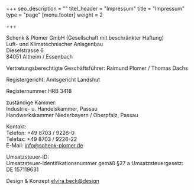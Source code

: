 +++
seo_description = ""
titel_header = "Impressum"
title = "Impressum"
type = "page"
[menu.footer]
weight = 2

+++

Schenk & Plomer GmbH (Gesellschaft mit beschränkter Haftung)  
Luft- und Klimatechnischer Anlagenbau  
Dieselstrasse 6  
84051 Altheim / Essenbach

Vertretungsberechtigte Geschäftsführer: Raimund Plomer / Thomas Dachs

Registergericht: Amtsgericht Landshut

Registernummer HRB 3418

zuständige Kammer:  
Industrie- u. Handelskammer, Passau  
Handwerkskammer Niederbayern / Oberpfalz, Passau

Kontakt:  
Telefon:  +49 8703 / 9226-0  
Telefax: +49 8703 / 9226-22  
E-Mail:  info@schenk-plomer.de

Umsatzsteuer-ID:  
Umsatzsteuer-Identifikationsnummer gemäß §27 a Umsatzsteuergesetz:  
DE 157119631

Design & Konzept
[elvira.beck@design](http://elvirabeck-design.de)